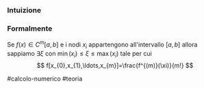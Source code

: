### Intuizione



### Formalmente
Se $f(x) \in C^{m}[a,b]$ e i nodi $x_{i}$ appartengono all'intervallo $[a,b]$ allora sappiamo $\exists \xi$  con $\min(x_{i}) \leq \xi \leq \max(x_{i})$ tale per cui
$$
f[x_{0},x_{1},\ldots,x_{m}]=\frac{f^{(m)}(\xi)}{m!}
$$

#calcolo-numerico #teoria  